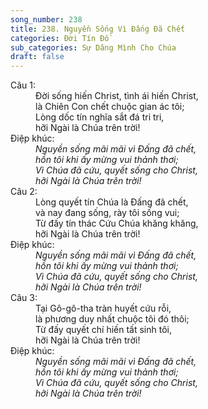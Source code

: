 ```yaml
---
song_number: 238
title: 238. Nguyền Sống Vì Đấng Đã Chết
categories: Đời Tín Đồ
sub_categories: Sự Dâng Mình Cho Chúa
draft: false
---
```

<dl><dt>Câu 1:</dt><dd data-verse="1">Đời sống hiến Christ, tình ái hiến Christ, <br/>là Chiên Con chết chuộc gian ác tôi; <br/>Lòng dốc tín nghĩa sắt đá tri tri, <br/>hỡi Ngài là Chúa trên trời! </dd><dt>Điệp khúc:</dt><dd data-chorus="1"><em>Nguyền sống mãi mãi vì Đấng đã chết, <br/>hồn tôi khi ấy mừng vui thảnh thơi; <br/>Vì Chúa đã cứu, quyết sống cho Christ, <br/>hỡi Ngài là Chúa trên trời! </em></dd><dt>Câu 2:</dt><dd data-verse="2">Lòng quyết tín Chúa là Đấng đã chết, <br/>và nay đang sống, rày tôi sống vui; <br/>Từ đấy tín thác Cứu Chúa khăng khăng, <br/>hỡi Ngài là Chúa trên trời! </dd><dt>Điệp khúc:</dt><dd data-chorus="1"><em>Nguyền sống mãi mãi vì Đấng đã chết, <br/>hồn tôi khi ấy mừng vui thảnh thơi; <br/>Vì Chúa đã cứu, quyết sống cho Christ, <br/>hỡi Ngài là Chúa trên trời! </em></dd><dt>Câu 3:</dt><dd data-verse="3">Tại Gô-gô-tha tràn huyết cứu rỗi, <br/>là phương duy nhất chuộc tôi đó thôi; <br/>Từ đấy quyết chí hiến tất sinh tôi, <br/>hỡi Ngài là Chúa trên trời! </dd><dt>Điệp khúc:</dt><dd data-chorus="1"><em>Nguyền sống mãi mãi vì Đấng đã chết, <br/>hồn tôi khi ấy mừng vui thảnh thơi; <br/>Vì Chúa đã cứu, quyết sống cho Christ, <br/>hỡi Ngài là Chúa trên trời! </em></dd></dl>